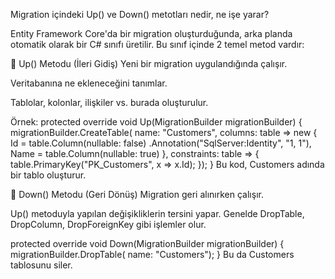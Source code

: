 ﻿Migration içindeki Up() ve Down() metotları nedir, ne işe yarar?

Entity Framework Core'da bir migration oluşturduğunda, arka planda otomatik olarak bir C# sınıfı üretilir. Bu sınıf içinde 2 temel metod vardır:

🔼 Up() Metodu (İleri Gidiş)
Yeni bir migration uygulandığında çalışır.

Veritabanına ne ekleneceğini tanımlar.

Tablolar, kolonlar, ilişkiler vs. burada oluşturulur.

Örnek:
protected override void Up(MigrationBuilder migrationBuilder)
{
    migrationBuilder.CreateTable(
        name: "Customers",
        columns: table => new
        {
            Id = table.Column<int>(nullable: false)
                .Annotation("SqlServer:Identity", "1, 1"),
            Name = table.Column<string>(nullable: true)
        },
        constraints: table =>
        {
            table.PrimaryKey("PK_Customers", x => x.Id);
        });
}
Bu kod, Customers adında bir tablo oluşturur.

🔽 Down() Metodu (Geri Dönüş)
Migration geri alınırken çalışır.

Up() metoduyla yapılan değişikliklerin tersini yapar.
Genelde DropTable, DropColumn, DropForeignKey gibi işlemler olur.


protected override void Down(MigrationBuilder migrationBuilder)
{
    migrationBuilder.DropTable(
        name: "Customers");
}
Bu da Customers tablosunu siler.